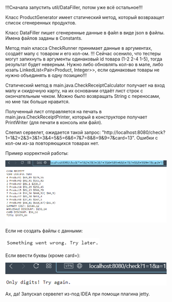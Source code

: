 !!!Сначала запустить util/DataFiller, потом уже всё остальное!!!

Класс ProductGenerator имеет статический метод, который возвраащет список сгенеренных продуктов.

Класс DataFiller пишет сгенеренные данные в файл в виде json в файлы. Имена файлов заданы в Constants.

Метод main класса CheckRunner принимает данные в аргументах, создаёт мапу с товаром и его кол-ом.
!!! Сейчас осенило, что тестеры могут запихнуть в аргументы одинаковый id товара (1-2 2-4 1-5), тогда результат
будет неверным.
Нужно либо обновлять кол-во в мапе, либо юзать LinkedList<Pair<Product, Integer>>, если одинаковые товары не нужно
объединять в одну позицию!!!

Статический метод в main.java.CheckReceiptCalculator получает на вход мапу и скидочную карту, на их основании отдаёт 
лист строк с окончательным чеком. Можно было возвращать String с переносами, но мне так больше нравится.

Полученный лист отправляется на печать в main.java.CheckReceiptPrinter, который в конструкторе получает PrintWriter 
(для печати в консоль или файл).

Слепил сервелет, ожидается такой запрос: "http://localhost:8080/check?1=1&2=2&3=3&1=3&4=5&5=6&6=7&7=8&8=9&9=7&card=13".
Ошибки с кол-ом из-за повторяющихся товарах нет.

Пример корректной работы:

![img.png](img.png)

Если не создать файлы с данными:

![img_1.png](img_1.png)

Если ввести буквы (кроме card=):

![img_2.png](img_2.png)

Ах, да! Запускал сервелет из-под IDEA при помощи плагина jetty.
